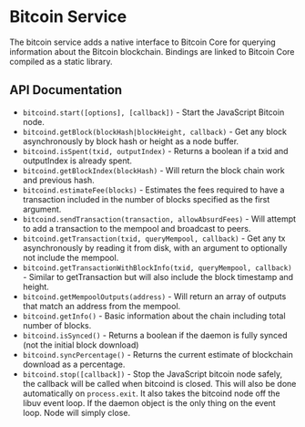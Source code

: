# Bitcoin Service

The bitcoin service adds a native interface to Bitcoin Core for querying information about the Bitcoin blockchain. Bindings are linked to Bitcoin Core compiled as a static library.

## API Documentation

- `bitcoind.start([options], [callback])` - Start the JavaScript Bitcoin node.
- `bitcoind.getBlock(blockHash|blockHeight, callback)` - Get any block asynchronously by block hash or height as a node buffer.
- `bitcoind.isSpent(txid, outputIndex)` - Returns a boolean if a txid and outputIndex is already spent.
- `bitcoind.getBlockIndex(blockHash)` - Will return the block chain work and previous hash.
- `bitcoind.estimateFee(blocks)` - Estimates the fees required to have a transaction included in the number of blocks specified as the first argument.
- `bitcoind.sendTransaction(transaction, allowAbsurdFees)` - Will attempt to add a transaction to the mempool and broadcast to peers.
- `bitcoind.getTransaction(txid, queryMempool, callback)` - Get any tx asynchronously by reading it from disk, with an argument to optionally not include the mempool.
- `bitcoind.getTransactionWithBlockInfo(txid, queryMempool, callback)` - Similar to getTransaction but will also include the block timestamp and height.
- `bitcoind.getMempoolOutputs(address)` - Will return an array of outputs that match an address from the mempool.
- `bitcoind.getInfo()` - Basic information about the chain including total number of blocks.
- `bitcoind.isSynced()` - Returns a boolean if the daemon is fully synced (not the initial block download)
- `bitcoind.syncPercentage()` - Returns the current estimate of blockchain download as a percentage.
- `bitcoind.stop([callback])` - Stop the JavaScript bitcoin node safely, the callback will be called when bitcoind is closed. This will also be done automatically on `process.exit`. It also takes the bitcoind node off the libuv event loop. If the daemon object is the only thing on the event loop. Node will simply close.

